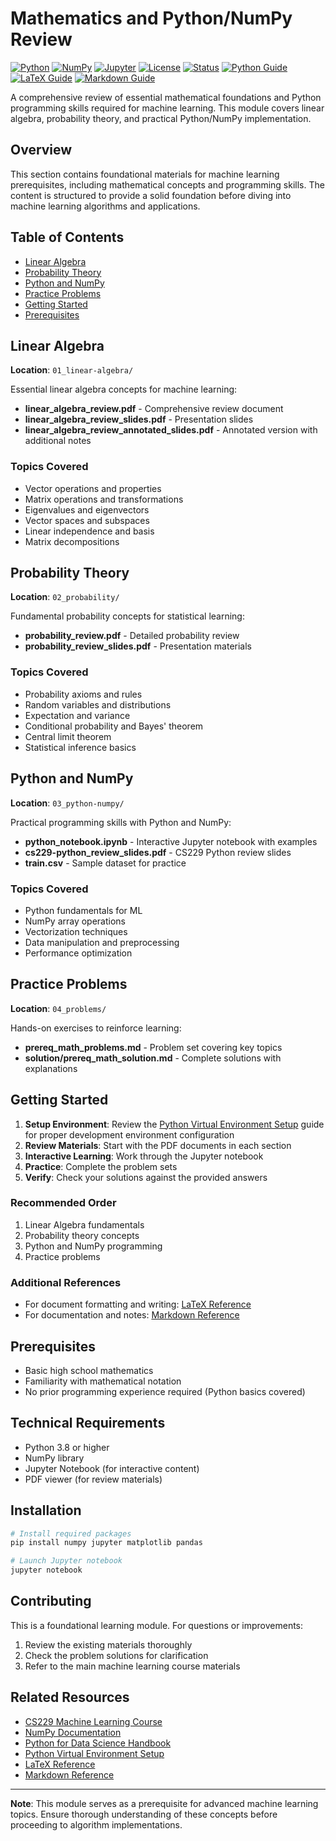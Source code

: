 # Mathematics and Python/NumPy Review

[![Python](https://img.shields.io/badge/Python-3.8+-blue.svg)](https://www.python.org/downloads/)
[![NumPy](https://img.shields.io/badge/NumPy-1.21+-green.svg)](https://numpy.org/)
[![Jupyter](https://img.shields.io/badge/Jupyter-Notebook-orange.svg)](https://jupyter.org/)
[![License](https://img.shields.io/badge/License-MIT-yellow.svg)](LICENSE)
[![Status](https://img.shields.io/badge/Status-Complete-brightgreen.svg)]()
[![Python Guide](https://img.shields.io/badge/Python%20Guide-Virtual%20Environments-purple.svg)](https://github.com/darinz/Guides/tree/main/python)
[![LaTeX Guide](https://img.shields.io/badge/LaTeX%20Guide-Reference-red.svg)](https://github.com/darinz/Guides/tree/main/latex)
[![Markdown Guide](https://img.shields.io/badge/Markdown%20Guide-Reference-blue.svg)](https://github.com/darinz/Guides/tree/main/markdown)

A comprehensive review of essential mathematical foundations and Python programming skills required for machine learning. This module covers linear algebra, probability theory, and practical Python/NumPy implementation.

## Overview

This section contains foundational materials for machine learning prerequisites, including mathematical concepts and programming skills. The content is structured to provide a solid foundation before diving into machine learning algorithms and applications.

## Table of Contents

- [Linear Algebra](#linear-algebra)
- [Probability Theory](#probability-theory)
- [Python and NumPy](#python-and-numpy)
- [Practice Problems](#practice-problems)
- [Getting Started](#getting-started)
- [Prerequisites](#prerequisites)

## Linear Algebra

**Location**: `01_linear-algebra/`

Essential linear algebra concepts for machine learning:

- **linear_algebra_review.pdf** - Comprehensive review document
- **linear_algebra_review_slides.pdf** - Presentation slides
- **linear_algebra_review_annotated_slides.pdf** - Annotated version with additional notes

### Topics Covered

- Vector operations and properties
- Matrix operations and transformations
- Eigenvalues and eigenvectors
- Vector spaces and subspaces
- Linear independence and basis
- Matrix decompositions

## Probability Theory

**Location**: `02_probability/`

Fundamental probability concepts for statistical learning:

- **probability_review.pdf** - Detailed probability review
- **probability_review_slides.pdf** - Presentation materials

### Topics Covered

- Probability axioms and rules
- Random variables and distributions
- Expectation and variance
- Conditional probability and Bayes' theorem
- Central limit theorem
- Statistical inference basics

## Python and NumPy

**Location**: `03_python-numpy/`

Practical programming skills with Python and NumPy:

- **python_notebook.ipynb** - Interactive Jupyter notebook with examples
- **cs229-python_review_slides.pdf** - CS229 Python review slides
- **train.csv** - Sample dataset for practice

### Topics Covered

- Python fundamentals for ML
- NumPy array operations
- Vectorization techniques
- Data manipulation and preprocessing
- Performance optimization

## Practice Problems

**Location**: `04_problems/`

Hands-on exercises to reinforce learning:

- **prereq_math_problems.md** - Problem set covering key topics
- **solution/prereq_math_solution.md** - Complete solutions with explanations

## Getting Started

1. **Setup Environment**: Review the [Python Virtual Environment Setup](https://github.com/darinz/Guides/tree/main/python) guide for proper development environment configuration
2. **Review Materials**: Start with the PDF documents in each section
3. **Interactive Learning**: Work through the Jupyter notebook
4. **Practice**: Complete the problem sets
5. **Verify**: Check your solutions against the provided answers

### Recommended Order

1. Linear Algebra fundamentals
2. Probability theory concepts
3. Python and NumPy programming
4. Practice problems

### Additional References

- For document formatting and writing: [LaTeX Reference](https://github.com/darinz/Guides/tree/main/latex)
- For documentation and notes: [Markdown Reference](https://github.com/darinz/Guides/tree/main/markdown)

## Prerequisites

- Basic high school mathematics
- Familiarity with mathematical notation
- No prior programming experience required (Python basics covered)

## Technical Requirements

- Python 3.8 or higher
- NumPy library
- Jupyter Notebook (for interactive content)
- PDF viewer (for review materials)

## Installation

```bash
# Install required packages
pip install numpy jupyter matplotlib pandas

# Launch Jupyter notebook
jupyter notebook
```

## Contributing

This is a foundational learning module. For questions or improvements:

1. Review the existing materials thoroughly
2. Check the problem solutions for clarification
3. Refer to the main machine learning course materials

## Related Resources

- [CS229 Machine Learning Course](http://cs229.stanford.edu/)
- [NumPy Documentation](https://numpy.org/doc/)
- [Python for Data Science Handbook](https://jakevdp.github.io/PythonDataScienceHandbook/)
- [Python Virtual Environment Setup](https://github.com/darinz/Guides/tree/main/python)
- [LaTeX Reference](https://github.com/darinz/Guides/tree/main/latex)
- [Markdown Reference](https://github.com/darinz/Guides/tree/main/markdown)

---

**Note**: This module serves as a prerequisite for advanced machine learning topics. Ensure thorough understanding of these concepts before proceeding to algorithm implementations.